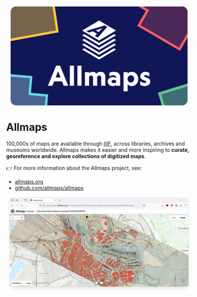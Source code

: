 <p align=center><a href="https://allmaps.org"><img width="480" src="https://raw.githubusercontent.com/allmaps/allmaps/main/static/allmaps.svg" alt="Allmaps"></a></p>

# Allmaps

100,000s of maps are available through [IIIF](https://iiif.io/), across libraries, archives and museums worldwide. Allmaps makes it easier and more inspiring to **curate, georeference and explore collections of digitized maps**.

👉 For more information about the Allmaps project, see:
- [allmaps.org](https://allmaps.org/)
- [github.com/allmaps/allmaps](github.com/allmaps/allmaps)

[![Allmaps Viewer](https://raw.githubusercontent.com/allmaps/allmaps/main/static/allmaps-viewer.jpg)](https://viewer.allmaps.org/?url=https%3A%2F%2Fannotations.allmaps.org%2Fmaps%2F9c4e14c0b9d41379)
